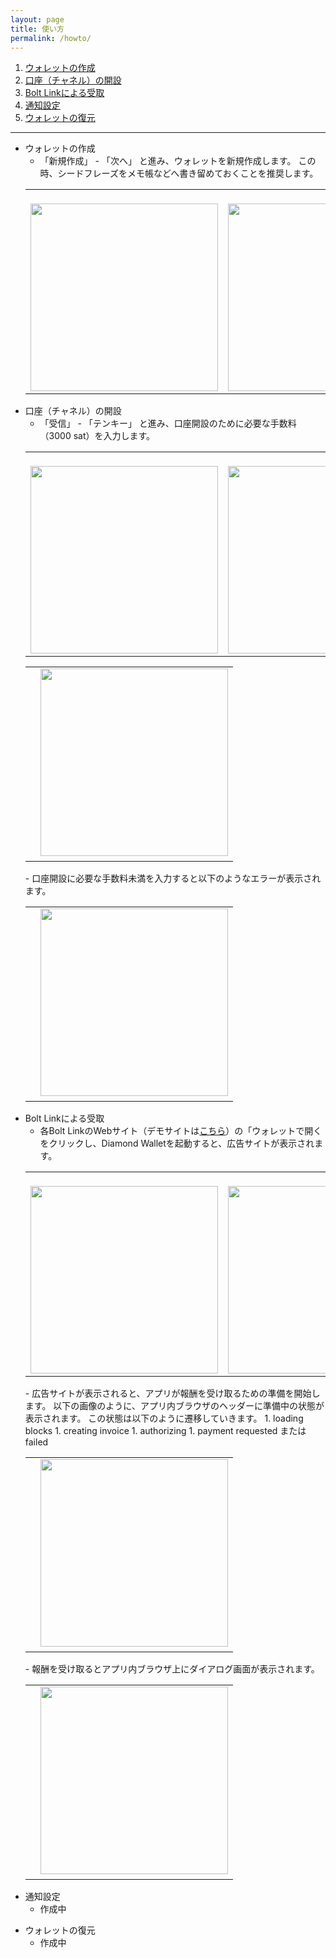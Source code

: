 ```yaml
---
layout: page
title: 使い方
permalink: /howto/
---
```


1. [ウォレットの作成](#anchor1)
1. [口座（チャネル）の開設](#anchor2)
1. [Bolt Linkによる受取](#anchor3)
1. [通知設定](#anchor4)
1. [ウォレットの復元](#anchor5)


---

<a id="anchor1"></a>
- ウォレットの作成
    - 「新規作成」 - 「次へ」 と進み、ウォレットを新規作成します。
    この時、シードフレーズをメモ帳などへ書き留めておくことを推奨します。
    <table>
    <tr>
    <td>
    　<img src="{{ site.baseurl }}/assets/images/create.png" width="300">
    </td>
    <td>
    　<img src="{{ site.baseurl }}/assets/images/seed.png" width="300">
    </td>
    </tr>
    </table>

<a id="anchor2"></a>
- 口座（チャネル）の開設
    - 「受信」 - 「テンキー」 と進み、口座開設のために必要な手数料（3000 sat）を入力します。
    <table>
    <tr>
    <td>
    　<img src="{{ site.baseurl }}/assets/images/home.png" width="300">
    </td>
    <td>
    　<img src="{{ site.baseurl }}/assets/images/type-amount.png" width="300">
    </td>
    </tr>
    </table>
    <table>
    <tr>
    <td>
    　<img src="{{ site.baseurl }}/assets/images/invoice.png" width="300">
    </td>
    </tr>
    </table>
    - 口座開設に必要な手数料未満を入力すると以下のようなエラーが表示されます。
    <table>
    <tr>
    <td>
    　<img src="{{ site.baseurl }}/assets/images/invalid-amount.png" width="300">
    </td>
    </tr>
    </table>

<a id="anchor3"></a>
- Bolt Linkによる受取
    - 各Bolt LinkのWebサイト（デモサイトは[こちら][demo]）の「ウォレットで開くをクリックし、Diamond Walletを起動すると、広告サイトが表示されます。
    <table>
    <tr>
    <td>
    　<img src="{{ site.baseurl }}/assets/images/bolt-link-web.png" width="300">
    </td>
    <td>
    　<img src="{{ site.baseurl }}/assets/images/loading-blocks.png" width="300">
    </td>
    </tr>
    </table>
    - 広告サイトが表示されると、アプリが報酬を受け取るための準備を開始します。
    以下の画像のように、アプリ内ブラウザのヘッダーに準備中の状態が表示されます。
    この状態は以下のように遷移していきます。
    1. loading blocks
    1. creating invoice
    1. authorizing
    1. payment requested または failed
    <table>
    <tr>
    <td>
    　<img src="{{ site.baseurl }}/assets/images/loading-blocks-hightlight.png" width="300">
    </td>
    </tr>
    </table>
    - 報酬を受け取るとアプリ内ブラウザ上にダイアログ画面が表示されます。
    <table>
    <tr>
    <td>
    　<img src="{{ site.baseurl }}/assets/images/reward-received.png" width="300">
    </td>
    </tr>
    </table>
<a id="anchor4"></a>
- 通知設定
    - 作成中

<a id="anchor5"></a>
- ウォレットの復元
    - 作成中

[demo]: https://ads.diamondhands.technology/c/demo